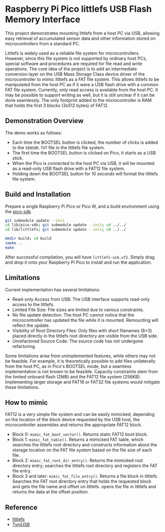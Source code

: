 # Raspberry Pi Pico littlefs USB Flash Memory Interface

This project demonstrates mounting littlefs from a host PC via USB, allowing easy retrieval of accumulated sensor data and other information stored on microcontrollers from a standard PC.

Littlefs is widely used as a reliable file system for microcontrollers. However, since this file system is not supported by ordinary host PCs, special software and procedures are required for file read and write operations. The core idea of the project is to add an intermediate conversion layer on the USB Mass Storage Class device driver of the microcontroller to mimic littlefs as a FAT file system. This allows littlefs to be manipulated from the host PC as if it were a USB flash drive with a common FAT file system. Currently, only read access is available from the host PC. It may be possible to support writing as well, but it is still unclear if it can be done seamlessly.
The only footprint added to the microcontroller is RAM that holds the first 3 blocks (3x512 bytes) of FAT12.

## Demonstration Overview

The demo works as follows:

- Each time the BOOTSEL button is clicked, the number of clicks is added to the `SENSOR.TXT` file in the littlefs file system.
- The first time the BOOTSEL button is clicked on Pico, it starts as a USB stick.
- When the Pico is connected to the host PC via USB, it will be mounted as a read-only USB flash drive with a FAT12 file system.
- Holding down the BOOTSEL button for 10 seconds will format the littlefs file system.

## Build and Installation

Prepare a single Raspberry Pi Pico or Pico W, and a build environment using the [pico-sdk](https://github.com/raspberrypi/pico-sdk).

```bash
git submodule update --init
cd lib/pico-sdk; git submodule update --init; cd ../../
cd lib/littlefs; git submodule update --init; cd ../../

mkdir build; cd build
cmake ..
make
```

After successful compilation, you will have `littlefs-usb.uf2`. Simply drag and drop it onto your Raspberry Pi Pico to install and run the application.

## Limitations

Current implementation has several limitations:

- Read-only Access from USB: The USB interface supports read-only access to the littlefs.
- Limited File Size: File sizes are limited due to various constraints.
- No file update detection: The host PC cannot notice that the microcontroller has updated the file while it is mounted. Remounting will reflect the update.
- Visibility of Root Directory Files: Only files with short filenames (8+3) placed directly in the littlefs root directory are visible from the USB side.
- Unrefactored Source Code: The source code has not undergone refactoring.

Some limitations arise from unimplemented features, while others may not be feasible. For example, it is theoretically possible to add files unilaterally from the host PC, as in Pico's BOOTSEL mode, but a seamless implementation is not known to be feasible. Capacity constraints stem from the limited onboard flash (2MB) and the FAT12 file system (256KB). Implementing larger storage and FAT16 or FAT32 file systems would mitigate these limitations.

## How to mimic

FAT12 is a very simple file system and can be easily mimicked; depending on the location of the block device requested by the USB host, the microcontroller assembles and returns the appropriate FAT12 block.

- Block 0: `mimic_fat_boot_sector()`. Returns static FAT12 boot block.
- Block 1: `mimic_fat_table()`. Returns a mimicked FAT table, which searches the littlefs root directory and constructs information about the storage location on the FAT file system based on the file size of each file.
- Block 2: `mimic_fat_root_dir_entry()`. Returns the mimicked root directory entry; searches the littlefs root directory and registers the FAT file entry.
- Block 3 and later: `mimic_fat_file_entry()`. Returns a file block in littlefs. Searches the FAT root directory entry that holds the requested block and gets the file name and offset on littlefs. opens the file in littlefs and returns the data at the offset position.

## Reference

- [littlefs](https://github.com/littlefs-project/littlefs)
- [TyniUSB](https://docs.tinyusb.org/en/latest/)
